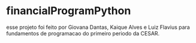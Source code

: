 # financialProgramPython
esse projeto foi feito por Giovana Dantas, Kaique Alves e Luiz Flavius para fundamentos de programacao do primeiro periodo da CESAR.
